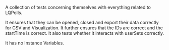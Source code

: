 A collection of tests concerning themselves with everything related to LQPolls.

It ensures that they can be opened, closed and export their data correctly for CSV and Visualization.
It further ensures that the IDs are correct and the startTime is correct.
It also tests whether it interacts with userSets correctly.

It has no Instance Variables.